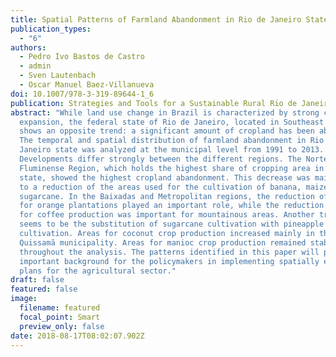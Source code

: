 ```yaml
---
title: Spatial Patterns of Farmland Abandonment in Rio de Janeiro State
publication_types:
  - "6"
authors:
  - Pedro Ivo Bastos de Castro
  - admin
  - Sven Lautenbach
  - Oscar Manuel Baez-Villanueva
doi: 10.1007/978-3-319-89644-1_6
publication: Strategies and Tools for a Sustainable Rural Rio de Janeiro pp 69-85
abstract: "While land use change in Brazil is characterized by strong cropland
  expansion, the federal state of Rio de Janeiro, located in Southeast Brazil,
  shows an opposite trend: a significant amount of cropland has been abandoned.
  The temporal and spatial distribution of farmland abandonment in Rio de
  Janeiro state was analyzed at the municipal level from 1991 to 2013.
  Developments differ strongly between the different regions. The Norte
  Fluminense Region, which holds the highest share of cropping area in the
  state, showed the highest cropland abandonment. This decrease was mainly due
  to a reduction of the areas used for the cultivation of banana, maize, and
  sugarcane. In the Baixadas and Metropolitan regions, the reduction of areas
  for orange plantations played an important role, while the reduction of areas
  for coffee production was important for mountainous areas. Another transition
  seems to be the substitution of sugarcane cultivation with pineapple
  cultivation. Areas for coconut crop production increased mainly in the
  Quissamã municipality. Areas for manioc crop production remained stable
  throughout the analysis. The patterns identified in this paper will provide an
  important background for the policymakers in implementing spatially explicit
  plans for the agricultural sector."
draft: false
featured: false
image:
  filename: featured
  focal_point: Smart
  preview_only: false
date: 2018-08-17T08:02:07.902Z
---
```

